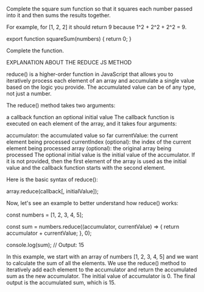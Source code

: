 Complete the square sum function so that it squares each number passed into it and then sums the results together.

For example, for [1, 2, 2] it should return 9 because 1^2 + 2^2 + 2^2 = 9. 

export function squareSum(numbers) {
    return 0;
}

Complete the function.

EXPLANATION ABOUT THE REDUCE JS METHOD

reduce() is a higher-order function in JavaScript that allows you to iteratively process each element of an array and accumulate a single value based on the logic you provide. The accumulated value can be of any type, not just a number.

The reduce() method takes two arguments:

a callback function
an optional initial value
The callback function is executed on each element of the array, and it takes four arguments:

accumulator: the accumulated value so far
currentValue: the current element being processed
currentIndex (optional): the index of the current element being processed
array (optional): the original array being processed
The optional initial value is the initial value of the accumulator. If it is not provided, then the first element of the array is used as the initial value and the callback function starts with the second element.

Here is the basic syntax of reduce():

array.reduce(callback[, initialValue]);

Now, let's see an example to better understand how reduce() works:

const numbers = [1, 2, 3, 4, 5];

const sum = numbers.reduce((accumulator, currentValue) => {
  return accumulator + currentValue;
}, 0);

console.log(sum); // Output: 15

In this example, we start with an array of numbers [1, 2, 3, 4, 5] and we want to calculate the sum of all the elements. We use the reduce() method to iteratively add each element to the accumulator and return the accumulated sum as the new accumulator. The initial value of accumulator is 0. The final output is the accumulated sum, which is 15.
